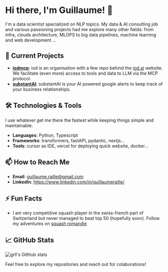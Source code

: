 # Hi there, I'm Guillaume! 👋

I'm a data scientist specialized on NLP topics. My data & AI consulting job and various passioning projects had me explore many other fields: from infra, clouds architecture, MLOPS to big data pipelines, machine learning and web development ...

## 🔭 Current Projects
- **[iodmcp](https://github.com/iodmcp)**: iod is an organisation with a few repo behind the [iod.ai](https://iod.ai) website. We facilitate (even more) access to tools and data to LLM via the MCP protocol.
- **[substantAI](https://substant.ai)**: substantAI is your AI powered google alerts to keep track of your business relationships.

## 🛠️ Technologies & Tools

I use whatever get me there the fastest while keeping things simple and maintainable.

- **Languages**: Python, Typescript
- **Frameworks**: transformers, fastAPI, pydantic, nextjs...
- **Tools**: cursor as IDE, vercel for deploying quick website, docker...

## 📫 How to Reach Me
- **Email**: guillaume.raille@gmail.com
- **LinkedIn**: https://www.linkedin.com/in/guillaumeraille/

## ⚡ Fun Facts
- I am very competitive squash player in the swiss-french part of Switzerland but never managed to beat top 50 (hopefully soon). Follow my adventures on [squash romandie](https://squashromandie.ch/user/view/1801)

## 📈 GitHub Stats
![grll's GitHub stats](https://github-readme-stats.vercel.app/api?username=grll&show_icons=true&theme=radical)

Feel free to explore my repositories and reach out for colaborations!
